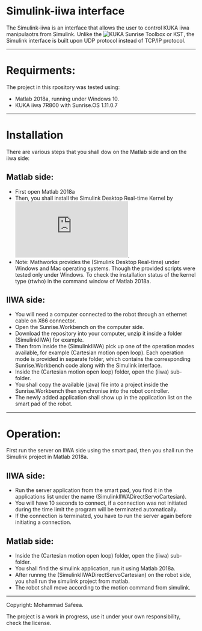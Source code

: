 # Simulink-iiwa interface
The Simulink-iiwa is an interface that allows the user to control KUKA iiwa manipulaotrs from Simulink.
Unlike the ![KUKA Sunrise Toolbox or KST](https://github.com/Modi1987/KST-Kuka-Sunrise-Toolbox), the Simulink interface is built upon UDP protocol instead of TCP/IP protocol.

--------------------------------------

# Requirments:

The project in this rpository was tested using:
* Matlab 2018a, running under Windows 10.
* KUKA iiwa 7R800 with Sunrise.OS 1.11.0.7

--------------------------------------
# Installation
There are various steps that you shall dow on the Matlab side and on the iiwa side:

## Matlab side:
* First open Matlab 2018a 
* Then, you shall install the Simulink Desktop Real-time Kernel by ![following the instructions in here](https://www.mathworks.com/help/sldrt/ug/real-time-windows-target-kernel.html).
* Note: Mathworks provides the (Simulink Desktop Real-time) under Windows and Mac operating systems. Though the provided scripts were tested only under Windows. To check the installation status of the kernel type (rtwho) in the command window of Matlab 2018a. 

## IIWA side:
* You will need a computer connected to the robot through an ethernet cable on X66 connector.
* Open the Sunrise.Workbench on the computer side.
* Download the repository into your computer, unzip it inside a folder (SimulinkIIWA) for example.
* Then from inside the (SimulinkIIWA) pick up one of the operation modes available, for example (Cartesian motion open loop). Each operation mode is provided in separate folder, which contains the corresponding Sunrise.Workbench code along with the Simulink interface.
* Inside the (Cartesian motion open loop) folder, open the (iiwa) sub-folder. 
* You shall copy the available (java) file into a project inside the Sunrise.Workbench then synchronise into the robot controller.
* The newly added application shall show up in the application list on the smart pad of the robot.
--------------------------------------

# Operation:
First run the server on IIWA side using the smart pad, then you shall run the Simulink project in Matlab 2018a.

## IIWA side:
* Run the server application from the smart pad, you find it in the applications list under the name (SimulinkIIWADirectServoCartesian).
* You will have 10 seconds to connect, if a connection was not initiated during the time limit the program will be terminated automatically.
* If the connection is terminated, you have to run the server again before initiating a connection.

## Matlab side:
* Inside the (Cartesian motion open loop) folder, open the (iiwa) sub-folder. 
* You shall find the simulink application, run it using Matlab 2018a.
* After runnng the (SimulinkIIWADirectServoCartesian) on the robot side, you shall run the simulink project from matlab.
* The robot shall move according to the motion command from simulink.

--------------------------------------

Copyright: Mohammad Safeea.

The project is a work in progress, use it under your own responsibility, check the license.

